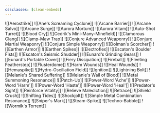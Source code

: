 ```yaml
---
cssclasses: [clean-embeds]
---
```

![[Aerostrike]]
![[Ane's Screaming Cyclone]]
![[Arcane Barrier]]
![[Arcane Salvo]]
![[Arcane Surge]]
![[Aurora Mortum]]
![[Aurora Vitam]]
![[Auto-Shot Turret]]
![[Blood Cry]]
![[Cedrik's Mini-Many-Minefield]]
![[Clamorous Clang]]
![[Clamp-Maw Trap]]
![[Conjure Advanced Weaponry]]
![[Conjure Martial Weaponry]]
![[Conjure Simple Weaponry]]
![[Dolman's Scorcher]]
![[Earthen Armor]]
![[Earthen Spikes]]
![[Electroflex]]
![[Escaton's Boulder Fists]]
![[Escaton's Seismic Shudder]]
![[Eunard's Grinding Gears]]
![[Eunard's Portable Cover]]
![[Fiery Dissipation]]
![[Fireball]]
![[Fleeting Featherstep]]
![[Flusterdome]]
![[Harm Wounds]]
![[Heal Wounds]]
![[Hemaspike]]
![[Hydro-Oscillation Field]]
![[Ignition]]
![[Lightning Bolt]]
![[Melanie's Shared Suffering]]
![[Melanie's Wail of Blood]]
![[Metal Summoning Resonance]]
![[Patch-Up]]
![[Power-Word 'Ache']]
![[Power-Word 'Harm']]
![[Power-Word 'Haste']]
![[Power-Word 'Heal']]
![[Predator's Sight]]
![[Reinforce Vitality]]
![[Relieve Malediction]]
![[Retrace]]
![[Shield Crush]]
![[Shifting Tides]]
![[Shockjolt]]
![[Simple Metal Combination Resonance]]
![[Sniper's Mark]]
![[Steam-Spike]]
![[Techno-Babble]]
![[Wormik's Torrent]]
